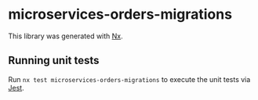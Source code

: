 # microservices-orders-migrations

This library was generated with [Nx](https://nx.dev).

## Running unit tests

Run `nx test microservices-orders-migrations` to execute the unit tests via [Jest](https://jestjs.io).
